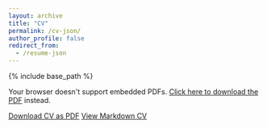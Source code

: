 ```yaml
---
layout: archive
title: "CV"
permalink: /cv-json/
author_profile: false
redirect_from:
  - /resume-json
---
```


{% include base_path %}

<style>
  .archive {
    width: 100%;
    margin: 0;
    padding: 0;
  }
  
  .pdf-container {
    width: 100%;
    height: 85vh;
    margin-bottom: 20px;
  }
</style>

<object class="pdf-container" data="{{ base_path }}/files/My_CV.pdf" type="application/pdf">
  <p>Your browser doesn't support embedded PDFs. 
     <a href="{{ base_path }}/files/My_CV.pdf">Click here to download the PDF</a> instead.
  </p>
</object>

<div class="cv-download-links">
  <a href="{{ base_path }}/files/My_CV.pdf" class="btn btn--primary">Download CV as PDF</a>
  <a href="{{ base_path }}" class="btn btn--inverse">View Markdown CV</a>
</div>